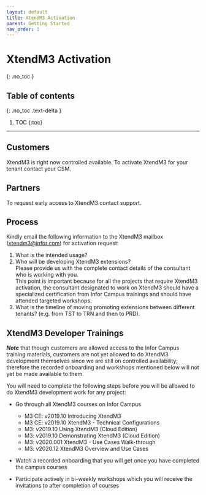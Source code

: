 ```yaml
---
layout: default
title: XtendM3 Activation
parent: Getting Started
nav_order: 1
---
```


# XtendM3 Activation
{: .no_toc }

## Table of contents
{: .no_toc .text-delta }

1. TOC
{:toc}

---

## Customers
XtendM3 is right now controlled available. To activate XtendM3 for your tenant contact your CSM.  


## Partners
To request early access to XtendM3 contact support.

## Process
Kindly email the following information to the XtendM3 mailbox ([xtendm3@infor.com](mailto://xtendm3@infor.com)) for activation request:     
1. What is the intended usage?  
2. Who will be developing XtendM3 extensions?  
Please provide us with the complete contact details of the consultant who is working with you.  
This point is important because for all the projects that require XtendM3 activation, the consultant designated to work on XtendM3 should have a specialized certification from Infor Campus trainings and should have attended targeted workshops. 
3. What is the timeline of moving promoting extensions between different tenants? (e.g. from TST to TRN and then to PRD).  

## XtendM3 Developer Trainings
***Note*** that though customers are allowed access to the Infor Campus training materials, customers are not yet allowed to do XtendM3 development themselves since we are still on controlled availability; therefore the recorded onboarding and workshops mentioned below will not yet be made available to them.

You will need to complete the following steps before you will be allowed to do XtendM3 development work for any project:   

- Go through all XtendM3 courses on Infor Campus
  - M3 CE: v2019.10 Introducing XtendM3  
  - M3 CE: v2019.10 XtendM3 - Technical Configurations  
  - M3: v2019.10 Using XtendM3 (Cloud Edition)  
  - M3: v2019.10 Demonstrating XtendM3 (Cloud Edition)  
  - M3: v2020.001 XtendM3 - Use Cases Walk-through  
  - M3: v2020.12 XtendM3 Overview and Use Cases  
  
  
- Watch a recorded onboarding that you will get once you have completed the campus courses  

- Participate actively in bi-weekly workshops which you will receive the invitations to after completion of courses  
